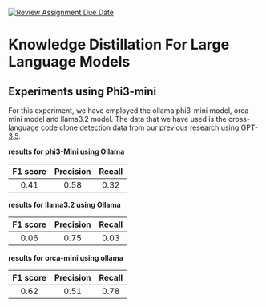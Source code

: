 [![Review Assignment Due Date](https://classroom.github.com/assets/deadline-readme-button-22041afd0340ce965d47ae6ef1cefeee28c7c493a6346c4f15d667ab976d596c.svg)](https://classroom.github.com/a/kjYrw1s4)

# Knowledge Distillation For Large Language Models

## Experiments using Phi3-mini 
For this experiment, we have employed the ollama phi3-mini model, orca-mini model and llama3.2 model. The data that we have used is the cross-language code clone detection data from our previous  [research using GPT-3.5](https://github.com/mkhfring/llm-for-ccd/blob/main/llm_for_ccd/ruby_java_test_clone3.jsonl). 

**results for phi3-Mini using Ollama**
  
| F1 score | Precision | Recall |
|:----------:|:----------:|:----------:|
| 0.41 | 0.58 | 0.32 |


**results for llama3.2 using Ollama**
  
| F1 score | Precision | Recall |
|:----------:|:----------:|:----------:|
| 0.06 | 0.75 | 0.03 |


**results for orca-mini using ollama**
  
| F1 score | Precision | Recall |
|:----------:|:----------:|:----------:|
| 0.62 | 0.51 | 0.78 |
